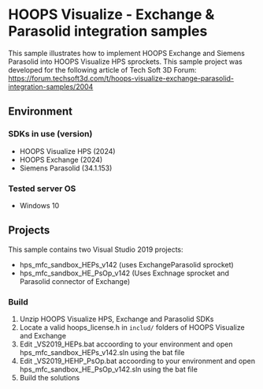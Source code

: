 # HOOPS Visualize - Exchange & Parasolid integration samples
This sample illustrates how to implement HOOPS Exchange and Siemens Parasolid into HOOPS Visualize HPS sprockets.
This sample project was developed for the following article of Tech Soft 3D Forum:
https://forum.techsoft3d.com/t/hoops-visualize-exchange-parasolid-integration-samples/2004

## Environment
### SDKs in use (version)
* HOOPS Visualize HPS (2024)
* HOOPS Exchange (2024)
* Siemens Parasolid (34.1.153)

### Tested server OS
* Windows 10

## Projects
This sample contains two Visual Studio 2019 projects:
* hps_mfc_sandbox_HEPs_v142 (uses ExchangeParasolid sprocket)
* hps_mfc_sandbox_HE_PsOp_v142 (Uses Exchnage sprocket and Parasolid connector of Exchange)

### Build
1. Unzip HOOPS Visualize HPS, Exchange and Parasolid SDKs 
2. Locate a valid hoops_license.h in `includ/` folders of HOOPS Visualize and Exchange 
3. Edit _VS2019_HEPs.bat accoording to your environment and open hps_mfc_sandbox_HEPs_v142.sln using the bat file
4. Edit _VS2019_HEHP_PsOp.bat accoording to your environment and open hps_mfc_sandbox_HE_PsOp_v142.sln using the bat file
5. Build the solutions
